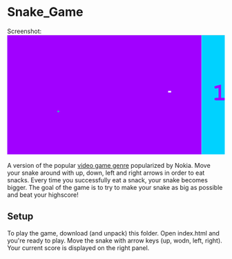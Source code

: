 # Snake_Game

Screenshot:
![Game Screenshot](./assets/screenshot_1.png)

A version of the popular [video game genre](<https://en.wikipedia.org/wiki/Snake_(video_game_genre)>) popularized by Nokia. Move your snake around with up, down, left and right arrows in order to eat snacks. Every time you successfully eat a snack, your snake becomes bigger. The goal of the game is to try to make your snake as big as possible and beat your highscore!

## Setup

To play the game, download (and unpack) this folder. Open index.html and you're ready to play. Move the snake with arrow keys (up, wodn, left, right). Your current score is displayed on the right panel.
